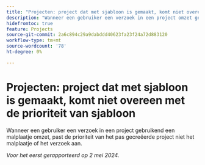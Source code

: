 ```yaml
---
title: "Projecten: project dat met sjabloon is gemaakt, komt niet overeen met de prioriteit van sjabloon"
description: "Wanneer een gebruiker een verzoek in een project omzet gebruikend een malplaatje, past de prioriteit van het pas gecreëerde project niet het malplaatje of het verzoek aan."
hidefromtoc: true
feature: Projects
source-git-commit: 2a6c894c29a9dabddd40623fa23f24a72d883120
workflow-type: tm+mt
source-wordcount: '78'
ht-degree: 0%

---
```



# Projecten: project dat met sjabloon is gemaakt, komt niet overeen met de prioriteit van sjabloon

Wanneer een gebruiker een verzoek in een project gebruikend een malplaatje omzet, past de prioriteit van het pas gecreëerde project niet het malplaatje of het verzoek aan.

_Voor het eerst gerapporteerd op 2 mei 2024._
